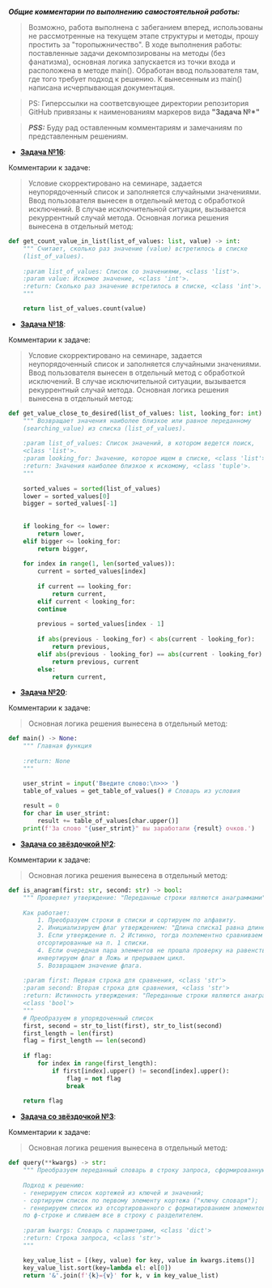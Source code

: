 ***Общие комментарии по выполнению самостоятельной работы:***
> Возможно, работа выполнена с забеганием вперед, использованы не рассмотренные на текущем этапе структуры и методы, прошу простить за "торопыжничество". В ходе выполнения работы: поставленные задачи декомпозированы на методы (без фанатизма), основная логика запускается из точки входа и расположена в методе main(). Обработан ввод пользователя там, где того требует подход к решению. К вынесенным из main() написана исчерпывающая документация.

> PS: Гиперссылки на соответсвующее директории репозитория GitHub привязаны к наименованиям маркеров вида **"Задача №*"**

> ***PSS:*** Буду рад оставленным комментариям и замечаниям по представленным решениям.

- [**Задача №16**](https://github.com/AllIWantIsNotAvailable/GeekBrains_IntroductionToPython/blob/main/seminars/Sem03_ListsAndDicts/HomeWork/Task16.py):

Комментарии к задаче:
> Условие скорректировано на семинаре, задается неупорядоченный список и заполняется случайными значениями.
> Ввод пользователя вынесен в отдельный метод с обработкой исключений. В случае исключительной ситуации, вызывается рекуррентный случай метода. 
> Основная логика решения вынесена в отдельный метод:

```Python
def get_count_value_in_list(list_of_values: list, value) -> int:
	""" Считает, сколько раз значение (value) встретилось в списке
	(list_of_values).
	
	:param list_of_values: Список со значениями, <class 'list'>.
	:param value: Искомое значение, <class 'int'>.
	:return: Сколько раз значение встретилось в списке, <class 'int'>.	
	"""

	return list_of_values.count(value)
```


- [**Задача №18**](https://github.com/AllIWantIsNotAvailable/GeekBrains_IntroductionToPython/blob/main/seminars/Sem03_ListsAndDicts/HomeWork/Task18.py):

Комментарии к задаче:
> Условие скорректировано на семинаре, задается неупорядоченный список и заполняется случайными значениями.
> Ввод пользователя вынесен в отдельный метод с обработкой исключений. В случае исключительной ситуации, вызывается рекуррентный случай метода. 
> Основная логика решения вынесена в отдельный метод:

```Python
def get_value_close_to_desired(list_of_values: list, looking_for: int) -> tuple:
	""" Возвращает значения наиболее близкое или равное переданному
	(searching_value) из списка (list_of_values).
	
	:param list_of_values: Список значений, в котором ведется поиск,
	<class 'list'>.
	:param looking_for: Значение, которое ищем в списке, <class 'list'>.
	:return: Значения наиболее близкое к искомому, <class 'tuple'>.
	"""
	
	sorted_values = sorted(list_of_values)
	lower = sorted_values[0]
	bigger = sorted_values[-1]
	
	
	if looking_for <= lower:
		return lower,
	elif bigger <= looking_for:
		return bigger,
	
	for index in range(1, len(sorted_values)):
		current = sorted_values[index]
	
		if current == looking_for:
			return current,
		elif current < looking_for:
		continue
	
		previous = sorted_values[index - 1]
	
		if abs(previous - looking_for) < abs(current - looking_for):
			return previous,
		elif abs(previous - looking_for) == abs(current - looking_for):
			return previous, current
		else:
			return current,
```

- [**Задача №20**](https://github.com/AllIWantIsNotAvailable/GeekBrains_IntroductionToPython/blob/main/seminars/Sem03_ListsAndDicts/HomeWork/Task20.py):

Комментарии к задаче:
> Основная логика решения вынесена в отдельный метод:

```Python
def main() -> None:
	""" Главная функция
	
	:return: None
	"""

	user_strint = input('Введите слово:\n>>> ')
	table_of_values = get_table_of_values() # Словарь из условия
	
	result = 0
	for char in user_strint:
		result += table_of_values[char.upper()]
	print(f'За слово "{user_strint}" вы заработали {result} очков.')
```

- [**Задача со звёздочкой №2**](https://github.com/AllIWantIsNotAvailable/GeekBrains_IntroductionToPython/blob/main/seminars/Sem03_ListsAndDicts/HomeWork/TaskStar02.py):

Комментарии к задаче:
> Основная логика решения вынесена в отдельный метод:

```Python
def is_anagram(first: str, second: str) -> bool:
	""" Проверяет утверждение: "Переданные строки являются анаграммами".
	
	Как работает:
		1. Преобразуем строки в списки и сортируем по алфавиту.
		2. Инициализируем флаг утверждением: "Длина списка1 равна длине списка2".
		3. Если утверждение п. 2 Истинно, тогда поэлементно сравниваем 
		отсортированные на п. 1 списки.
		4. Если очередная пара элементов не прошла проверку на равенство,
		инвертируем флаг в Ложь и прерываем цикл.
		5. Возвращаем значение флага.
	
	:param first: Первая строка для сравнения, <class 'str'>
	:param second: Вторая строка для сравнения, <class 'str'>
	:return: Истинность утверждения: "Переданные строки являются анаграммами";
	<class 'bool'>
	"""
	# Преобразуем в упорядоченный список
	first, second = str_to_list(first), str_to_list(second)
	first_length = len(first)
	flag = first_length == len(second)
	
	if flag:
		for index in range(first_length):
			if first[index].upper() != second[index].upper():
				flag = not flag
				break
	
	return flag
```

- [**Задача со звёздочкой №3**](https://github.com/AllIWantIsNotAvailable/GeekBrains_IntroductionToPython/blob/main/seminars/Sem03_ListsAndDicts/HomeWork/TaskStar03.py):

Комментарии к задаче:
> Основная логика решения вынесена в отдельный метод:

```Python
def query(**kwargs) -> str:
	""" Преобразуем переданный словарь в строку запроса, сформированную из отсортированных в лексикографическом порядке параметров.
	
	Подход к решению:
	- генерируем список кортежей из ключей и значений;
	- сортируем список по первому элементу кортежа ("ключу словаря");
	- генерируем список из отсортированного с форматированием элементов
	по ф-строке и сливаем все в строку с разделителем.
	
	:param kwargs: Словарь с параметрами, <class 'dict'>
	:return: Строка запроса, <class 'str'>
	"""

	key_value_list = [(key, value) for key, value in kwargs.items()]
	key_value_list.sort(key=lambda el: el[0])
	return '&'.join(f'{k}={v}' for k, v in key_value_list)
```
